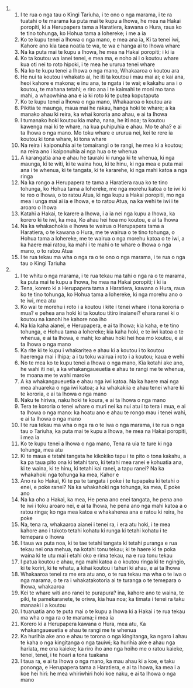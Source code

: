 <ol>
  <li>
    <ol>
      <li>I te rua o nga tau o Kingi Tariuha, i te ono o nga marama, i te ra tuatahi o te marama ka puta mai te kupu a Ihowa, he mea na Hakai poropiti, ki a Herupapera tama a Haratiera, kawana o Hura, raua ko te tino tohunga, ko Hohua tama a Iohereke; i me a ia</li>
      <li>Ko te kupu tenei a Ihowa o nga mano, e mea ana ia, Ki ta tenei iwi, Kahore ano kia taea noatia te wa, te wa e hanga ai to Ihowa whare</li>
      <li>Na ka puta mai te kupu a Ihowa, he mea na Hakai poropiti; i ki ia</li>
      <li>Ko ta koutou wa ianei tenei, e mea ma, e noho ai i o koutou whare kua oti nei to roto hipoki, i te mea he ururua tenei whare</li>
      <li>Na ko te kupu tenei a Ihowa o nga mano, Whakaaroa o koutou ara</li>
      <li>He nui ta koutou i whakato ai, he iti ta koutou i mau mai ai; e kai ana, heoi kahore e makona; e inu ana, te ngata i te wai; e kakahu ana i o koutou, te mahana tetahi; e riro ana i te kaimahi te moni mo tana mahi, a whaowhina ana e ia ki roto ki te putea koputaputa</li>
      <li>Ko te kupu tenei a Ihowa o nga mano, Whakaaroa o koutou ara</li>
      <li>Pikitia te maunga, maua mai he rakau, hanga hoki te whare; a ka manako ahau ki reira, ka whai kororia ano ahau, e ai ta Ihowa</li>
      <li>I tumanako hoki koutou kia maha, nana, he iti noa; ta koutou kawenga mai ki te whare, na kua puhipuhia e ahau. Mo te aha? e ai ta Ihowa o nga mano. Mo toku whare e ururua nei, kei te rere ia koutou ki tona whare, ki tona whare</li>
      <li>Na reira i kaiponuhia ai te tomairangi o te rangi, he mea ki a koutou; na reira ano i kaiponuhia ai nga hua o te whenua</li>
      <li>A karangatia ana e ahau he tauraki ki runga ki te whenua, ki nga maunga, ki te witi, ki te waina hou, ki te hinu, ki nga mea e puta mai ana i te whenua, ki te tangata, ki te kararehe, ki nga mahi katoa a nga ringa</li>
      <li>Na ka rongo a Herupapera te tama a Haratiera raua ko te tino tohunga, ko Hohua tama a Iohereke, me nga morehu katoa o te iwi ki te reo o Ihowa, o to ratou Atua, ki nga kupu a Hakai poropiti, mo nga mea i unga mai ai ia e Ihowa, e to ratou Atua, na ka wehi te iwi i te aroaro o Ihowa</li>
      <li>Katahi a Hakai, te karere a Ihowa, i a ia nei nga kupu a Ihowa, ka korero ki te iwi, ka mea, Ko ahau hei hoa mo koutou, e ai ta Ihowa</li>
      <li>Na ka whakaohokia e Ihowa te wairua o Herupapera tama a Haratiera, o te kawana o Hura, me te wairua o te tino tohunga, o Hohua tama a Iohereke, me te wairua o nga morehu katoa o te iwi, a ka haere mai ratou, ka mahi i te mahi o te whare o Ihowa o nga mano, o to ratou Atua</li>
      <li>I te rua tekau ma wha o nga ra o te ono o nga marama, i te rua o nga tau o Kingi Tariuha</li>
    </ol>
  </li>
  <li>
    <ol>
      <li>I te whitu o nga marama, i te rua tekau ma tahi o nga ra o te marama, ka puta mai te kupu a Ihowa, he mea na Hakai poropiti; i ki ia</li>
      <li>Tena, korero ki a Herupapera tama a Haratiera, kawana o Hura, raua ko te tino tohunga, ko Hohua tama a Iohereke, ki nga morehu ano o te iwi, mea atu</li>
      <li>Ko wai te morehu i roto i a koutou i kite i tenei whare i tona kororia o mua? e pehea ana hoki ki ta koutou titiro inaianei? ehara ranei ki o koutou na kanohi he kahore noa iho</li>
      <li>Na kia kaha aianei, e Herupapera, e ai ta Ihowa; kia kaha, e te tino tohunga, e Hohua tama a Iohereke; kia kaha hoki, e te iwi katoa o te whenua, e ai ta Ihowa, e mahi; ko ahau hoki hei hoa mo koutou, e ai ta Ihowa o nga mano</li>
      <li>Ka rite ki te kupu i whakaritea e ahau ki a koutou i to koutou haerenga mai i Ihipa; a i tu toku wairua i roto i a koutou; kaua e wehi</li>
      <li>No te mea ko te kupu tenei a Ihowa o nga mano, Kia kotahi ake ano, he wahi iti nei, a ka whakangaueuetia e ahau te rangi me te whenua, te moana me te wahi maroke</li>
      <li>A ka whakangaueuetia e ahau nga iwi katoa. Na ka haere mai nga mea ahuareka o nga iwi katoa; a ka whakakiia e ahau tenei whare ki te kororia, e ai ta Ihowa o nga mano</li>
      <li>Naku te hiriwa, naku hoki te koura, e ai ta Ihowa o nga mano</li>
      <li>Tera te kororia o tenei whare o muri nei ka nui atu i to tera i mua, e ai ta Ihowa o nga mano: ka hoatu ano e ahau te rongo mau i tenei wahi, e ai ta Ihowa o nga mano</li>
      <li>I te rua tekau ma wha o nga ra o te iwa o nga marama, i te rua o nga tau o Tariuha, ka puta mai te kupu a Ihowa, he mea na Hakai poropiti, i mea ia</li>
      <li>Ko te kupu tenei a Ihowa o nga mano, Tena ra uia te ture ki nga tohunga, mea atu</li>
      <li>Ki te maua e tetahi tangata he kikokiko tapu i te pito o tona kakahu, a ka pa taua pito ona ki tetahi taro, ki tetahi mea ranei e kohuatia ana, ki te waina, ki te hinu, ki tetahi kai ranei, a tapu ranei? Na ka whakahoki nga tohunga ka mea, Kahor e</li>
      <li>Ano ra ko Hakai, Ki te pa te tangata i poke i te tupapaku ki tetahi o enei, e poke ranei? Na ka whakahoki nga tohunga, ka mea, E poke ano</li>
      <li>Na ka oho a Hakai, ka mea, He pena ano enei tangata, he pena ano te iwi i toku aroaro nei, e ai ta Ihowa, he pena ano nga mahi katoa a o ratou ringa; ko nga mea katoa e whakaherea ana e ratou ki reira, he poke</li>
      <li>Na, tena ra, whakaaroa aianei i tenei ra, i era atu hoki, i te mea kahore ano i takoto tetahi kohatu ki runga ki tetahi kohatu i te temepara o Ihowa</li>
      <li>I taua wa puta noa, ki te tae tetahi tangata ki tetahi puranga e rua tekau nei ona mehua, na kotahi tonu tekau; ki te haere ki te poka waina ki te utu mai i etahi oko e rima tekau, na e rua tonu tekau</li>
      <li>I patua koutou e ahau, nga mahi katoa a o koutou ringa ki te ngingio, ki te koriri, ki te whatu, a kihai koutou i tahuri ki ahau, e ai ta Ihowa</li>
      <li>Whakaaroa tenei ra me era atu ano, o te rua tekau ma wha o te iwa o nga marama, o te ra i whakatakotoria ai te turanga o te temepara o Ihowa, whakaaroa</li>
      <li>Kei te whare witi ano ranei te purapura? ina, kahore ano te waina, te piki, te pamekaranete, te oriwa, kia hua noa; ka timata i tenei ra taku manaaki i a koutou</li>
      <li>I tuaruatia ano te puta mai o te kupu a Ihowa ki a Hakai i te rua tekau ma wha o nga ra o te marama; i mea ia</li>
      <li>Korero ki a Herupapera kawana o Hura, mea atu, Ka whakangaueuetia e ahau te rangi me te whenua</li>
      <li>Ka hurihia ake ano e ahau te torona o nga kingitanga, ka ngaro i ahau te kaha o nga kingitanga o nga tauiwi; ka hurihia ake e ahau nga hariata, me ona kaieke; ka riro iho ano nga hoiho me o ratou kaieke, tenei, tenei, i te hoari a tona tuakana</li>
      <li>I taua ra, e ai ta Ihowa o nga mano, ka mau ahau ki a koe, e taku pononga, e Herupapera tama a Haratiera, e ai ta Ihowa, ka mea i a koe hei hiri: he mea whiriwhiri hoki koe naku, e ai ta Ihowa o nga mano</li>
    </ol>
  </li>
</ol>